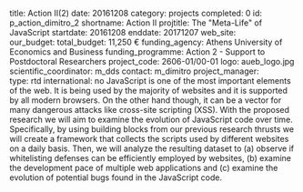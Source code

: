 title: Action II(2)
date:  20161208
category: projects
completed: 0
id: p_action_dimitro_2
shortname: Action II
projtitle: The "Meta-Life" of JavaScript
startdate: 20161208
enddate: 20171207
web_site:  
our_budget:
total_budget: 11,250 €
funding_agency: Athens University of Economics and Business
funding_programme: Action 2 - Support to Postdoctoral Researchers
project_code: 2606-01/00-01
logo: aueb_logo.jpg  
scientific_coordinator: m_dds
contact: m_dimitro
project_manager:  
type: rtd
international: no
JavaScript is one of the most important elements of the web. It is being used by the majority of websites and it is supported by all modern browsers. On the other hand though, it can be a vector for many dangerous attacks like cross-site scripting (XSS). With the proposed research we will aim to examine the evolution of JavaScript code over time. Specifically, by using building blocks from our previous research thrusts we will create a framework that collects the scripts used by different websites on a daily basis. Then, we will analyze the resulting dataset to (a) observe if whitelisting defenses can be efficiently employed by websites, (b) examine the development pace of multiple web applications and (c) examine the evolution of potential bugs found in the JavaScript code.
